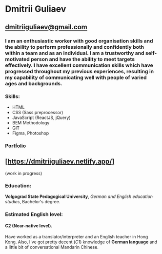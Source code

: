 # Dmitrii Guliaev

## dmitriiguliaev@gmail.com

### **I am an enthusiastic worker with good organisation skills and the ability to perform professionally and confidently both within a team and as an individual. I am a trustworthy and self-motivated person and have the ability to meet targets effectively. I have excellent communication skills which have progressed throughout my previous experiences, resulting in my capability of communicating well with people of varied ages and backgrounds.**

### **Skills:**

* HTML
* CSS (Sass preprocessor)
* JavaScript (ReactJS, jQuery)
* BEM Methodology
* GIT
* Figma, Photoshop

### **Portfolio**

## [https://dmitriiguliaev.netlify.app/]   

(work in progress)

### **Education:**

**Volgograd State Pedagogical University**, *German and English education studies*, Bachelor's degree. 

### **Estimated English level:**

#### **C2** (Near-native level). 
Have worked as a translator/interpreter and an English teacher in Hong Kong. 
Also, I've got pretty decent (*C1*) knowledge of **German language** and a little bit of conversational Mandarin Chinese. 
